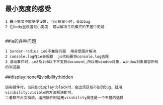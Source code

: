 ## 最小宽度的感受

```
1 最小宽度不能随便设置，当分辨率小时，会出bug
2 在body里设置最小宽度  可以解决手机模式的不居中问题


```
##ie的各种问题
```
1 border-radius ie8不兼容问题  用背景图片解决
2 console.log在ie会报错  js代码要将console.log去除
3 滚动事件时，ie8及ie8以下不支持document,所以用window对象，window对象兼容所有的浏览器
```

##display:none和visibility:hidden
```
运用插件时，当用到display:block时，会出现获取不到的bug，就用visibility:visible的方法解决即可，
二者都不占文档流，运用插件时运用visibility属性是一个不错的选择
```











